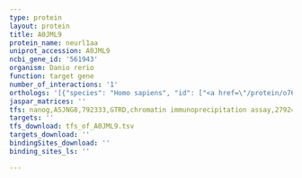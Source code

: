 ```yaml
---
type: protein
layout: protein
title: A0JML9
protein_name: neurl1aa
uniprot_accession: A0JML9
ncbi_gene_id: '561943'
organism: Danio rerio
function: target gene
number_of_interactions: '1'
orthologs: '[{"species": "Homo sapiens", "id": ["<a href=\"/protein/o76050\">O76050</a>"]}, {"species": "Mus musculus", "id": ["<a href=\"/protein/q923s6\">Q923S6</a>"]}, {"species": "Rattus norvegicus", "id": ["<a href=\"/protein/a0a096mjm7\">A0A096MJM7</a>"]}, {"species": "Drosophila melanogaster", "id": ["<a href=\"/protein/p29503\">P29503</a>"]}, {"species": "Caenorhabditis elegans", "id": ["<a href=\"/protein/q7jp67\">Q7JP67</a>"]}]'
jaspar_matrices: ''
tfs: nanog,A5JNG8,792333,GTRD,chromatin immunoprecipitation assay,27924024%5Buid%5D,No
targets: ''
tfs_download: tfs_of_A0JML9.tsv
targets_download: ''
bindingSites_download: ''
binding_sites_ls: ''

---
```

